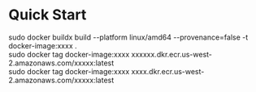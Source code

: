 # Quick Start
sudo docker buildx build --platform linux/amd64 --provenance=false -t docker-image:xxxx .     
sudo docker tag docker-image:xxxx xxxxxx.dkr.ecr.us-west-2.amazonaws.com/xxxxx:latest    
sudo docker tag docker-image:xxxx xxxx.dkr.ecr.us-west-2.amazonaws.com/xxxxx:latest    
